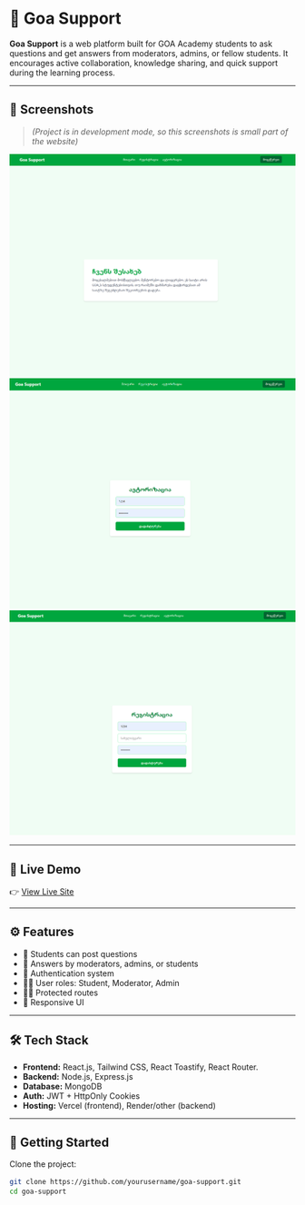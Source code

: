 # 🧠 Goa Support

**Goa Support** is a web platform built for GOA Academy students to ask questions and get answers from moderators, admins, or fellow students. It encourages active collaboration, knowledge sharing, and quick support during the learning process.

---

## 📸 Screenshots

> *(Project is in development mode, so this screenshots is small part of the website)*

![Home Page](./screenshots/home.png)
![Login Page](./screenshots/login.png)
![Register Page](./screenshots/register.png)

---

## 🚀 Live Demo

👉 [View Live Site](https://your-live-demo-link.vercel.app)

---

## ⚙️ Features

- 📝 Students can post questions
- 💬 Answers by moderators, admins, or students
- 🔐 Authentication system
- 🧍‍♂️ User roles: Student, Moderator, Admin
- 🕵️‍♂️ Protected routes
- 🧪 Responsive UI

---

## 🛠️ Tech Stack

- **Frontend:** React.js, Tailwind CSS, React Toastify, React Router.
- **Backend:** Node.js, Express.js
- **Database:** MongoDB
- **Auth:** JWT + HttpOnly Cookies
- **Hosting:** Vercel (frontend), Render/other (backend)

---

## 🧰 Getting Started

Clone the project:

```bash
git clone https://github.com/yourusername/goa-support.git
cd goa-support
